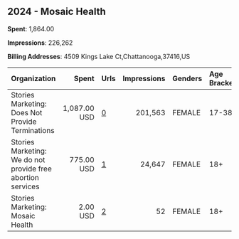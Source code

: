 ## 2024 - Mosaic Health 
**Spent**: 1,864.00

**Impressions**: 226,262

**Billing Addresses**: 4509 Kings Lake Ct,Chattanooga,37416,US

|Organization|Spent|Urls|Impressions|Genders|Age Brackets|Country Codes|
|:---|---:|:---|---:|:---|:---|:---|
|Stories Marketing: Does Not Provide Terminations|1,087.00 USD|[0](https://www.snap.com/political-ads/asset/6b070271b356cd2cff8866b5b29b37deecb5a66a9cebfaf49fc99dd44383977c?mediaType=mp4)|201,563|FEMALE|17-38|united states|
|Stories Marketing: We do not provide free abortion services|775.00 USD|[1](https://www.snap.com/political-ads/asset/3502d01630b0d35377c40b4e3b6eca60228e801242dcf2790b75ffd9a7f1a8f8?mediaType=mp4)|24,647|FEMALE|18+|united states|
|Stories Marketing: Mosaic Health|2.00 USD|[2](https://www.snap.com/political-ads/asset/0bb96b637ac2bbe72925f0579f3d5be56c890add8479a196a010b9de6e6ccef0?mediaType=mp4)|52|FEMALE|18+|united states|

